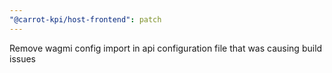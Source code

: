 ```yaml
---
"@carrot-kpi/host-frontend": patch
---
```


Remove wagmi config import in api configuration file that was causing build issues
